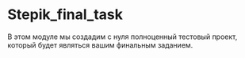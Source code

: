 # Stepik_final_task
В этом модуле мы создадим с нуля полноценный тестовый проект, который будет являться вашим финальным заданием.
